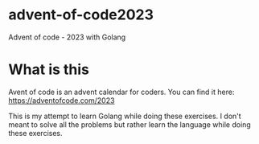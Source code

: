 # advent-of-code2023
Advent of code - 2023 with Golang

# What is this
Avent of code is an advent calendar for coders. You can find it here: https://adventofcode.com/2023

This is my attempt to learn Golang while doing these exercises. I don't meant to solve all the problems but rather learn the language while doing these exercises.


